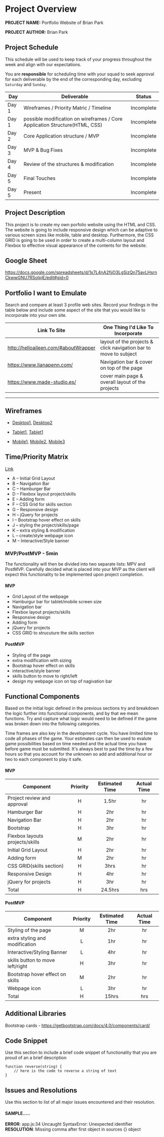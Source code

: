 # Project Overview

**PROJECT NAME:** Portfolio Website of Brian Park

**PROJECT AUTHOR:** Brian Park

## Project Schedule

This schedule will be used to keep track of your progress throughout the week and align with our expectations.  

You are **responsible** for scheduling time with your squad to seek approval for each deliverable by the end of the corresponding day, excluding `Saturday` and `Sunday`.

|  Day | Deliverable | Status
|---|---| ---|
|Day 1| Wireframes / Priority Matric / Timeline | Incomplete
|Day 1| possible modification on wireframes / Core Application Structure(HTML, CSS) | Incomplete
|Day 2| Core Application structure / MVP | Incomplete
|Day 3| MVP & Bug Fixes | Incomplete
|Day 4| Review of the structures & modification |Incomplete
|Day 5| Final Touches | Incomplete
|Day 5| Present | Incomplete


## Project Description

This project is to create my own porfolio website using the HTML and CSS. The website is going to include responsive design which can be adaptive to various screen sizes like mobile, table and desktop. Furthermore, the CSS GRID is going to be used in order to create a multi-column layout and Flexbox to effective visual appearance of the contents for the website.

## Google Sheet

https://docs.google.com/spreadsheets/d/1x7L4nA2fjjO3LgSizQn75avLHsrnCkwwGNU7RSoIpjE/edit#gid=0

## Portfolio I want to Emulate

Search and compare at least 3 profile web sites.  Record your findings in the table below and include some aspect of the site that you would like to incorporate into your own site.

Link To Site  | One Thing I'd Like To Incorporate | 
| ------------- | ------------- |
| http://helloaileen.com/#aboutWrapper | layout of the projects & click navigation bar to move to subject |
| https://www.lianapenn.com/ | Navigation bar & cover on top of the page 
| https://www.made-studio.es/ | cover main page & overall layout of the projects 


---

## Wireframes

- [Desktop1](https://i.imgur.com/1kzo2Zl.jpg), [Desktop2](https://i.imgur.com/JOqaNuD.jpg)

- [Tablet1](https://i.imgur.com/RMvHvZU.jpg),  [Tablet1](https://i.imgur.com/vWpyssl.jpg)

- [Mobile1](https://i.imgur.com/7dyAdYh.jpg),  [Mobile2](https://i.imgur.com/6R2cKC7.jpg),  [Mobile3](https://i.imgur.com/eWxmXDx.jpg)


## Time/Priority Matrix 

[Link](https://i.imgur.com/I4sEX25.jpg)

- A – Initial Grid Layout 
- B – Navigation Bar
- C – Hamburger Bar
- D – Flexbox layout project/skills
- E – Adding form 
- F – CSS Grid for skills section
- G – Responsive design
- H – jQuery for projects
- I – Bootstrap hover effect on skills
- J – styling the project/skills/page
- K – extra styling & modification
- L – create/style webpage icon
- M – Interactive/Style banner


### MVP/PostMVP - 5min

The functionality will then be divided into two separate lists: MPV and PostMVP.  Carefully decided what is placed into your MVP as the client will expect this functionality to be implemented upon project completion.  

#### MVP 

- Grid Layout of the webpage
- Hamburgur bar for tablet/mobile screen size
- Navigation bar
- Flexbox layout projects/skills
- Responsive design
- Adding form
- jQuery for projects
- CSS GRID to strucuture the skills section


#### PostMVP 

- Styling of the page
- extra modification with sizing
- Bootstrap hover effect on skills
- interactive/style banner
- skills button to move to right/left
- design my webpage icon on top of nagivation bar

## Functional Components

Based on the initial logic defined in the previous sections try and breakdown the logic further into functional components, and by that we mean functions.  Try and capture what logic would need to be defined if the game was broken down into the following categories.

Time frames are also key in the development cycle.  You have limited time to code all phases of the game.  Your estimates can then be used to evalute game possibilities based on time needed and the actual time you have before game must be submitted. It's always best to pad the time by a few hours so that you account for the unknown so add and additional hour or two to each component to play it safe.

#### MVP
| Component | Priority | Estimated Time | Actual Time |
| --- | :---: |  :---: | :---: | 
| Project review and approval | H | 1.5hr | hr |
| Hamburger Bar | H | 2hr | hr |
| Navigation Bar | H | 2hr | hr |  
| Bootstrap | H | 3hr | hr |
| Flexbox layouts projects/skills | M | 2hr | hr |
| Initial Grid Layout | H | 2hr | hr |
| Adding form | M | 2hr | hr |
| CSS GRID(skills section) | H | 3hrs | hr |
| Responsive Design | H | 4hr | hr |
| jQuery for projects | H | 3hr | hr |
| Total | H | 24.5hrs | hrs |

#### PostMVP
| Component | Priority | Estimated Time | Actual Time |
| --- | :---: |  :---: | :---: | 
| Styling of the page | M | 2hr |  hr |
| extra styling and modification | L | 1hr | hr |
| Interactive/Styling Banner | L | 4hr |  hr |
| skills button to move left/right | H | 3hr | hr |
| Bootstrap hover effect on skills | M | 2hr | hr |
| Webpage icon | L | 3hr | hr |
| Total | H | 15hrs| hrs |

## Additional Libraries
Bootstrap cards - https://getbootstrap.com/docs/4.0/components/card/

## Code Snippet

Use this section to include a brief code snippet of functionality that you are proud of an a brief description  

```
function reverse(string) {
	// here is the code to reverse a string of text
}
```

## Issues and Resolutions
 Use this section to list of all major issues encountered and their resolution.

#### SAMPLE.....
**ERROR**: app.js:34 Uncaught SyntaxError: Unexpected identifier                                
**RESOLUTION**: Missing comma after first object in sources {} object
